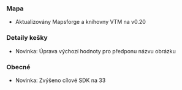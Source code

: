 ### Mapa
- Aktualizovány Mapsforge a knihovny VTM na v0.20

### Detaily kešky
- Novinka: Úprava výchozí hodnoty pro předponu názvu obrázku

### Obecné
- Novinka: Zvýšeno cílové SDK na 33
